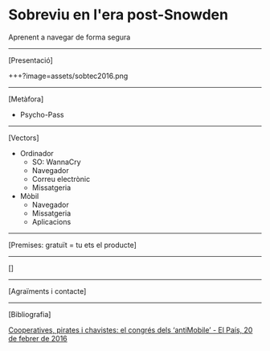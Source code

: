 # Sobreviu en l'era post-Snowden

Aprenent a navegar de forma segura

---

[Presentació]

+++?image=assets/sobtec2016.png

---

[Metàfora]

* Psycho-Pass

---

[Vectors]

* Ordinador
  * SO: WannaCry
  * Navegador
  * Correu electrònic
  * Missatgeria
* Mòbil
  * Navegador
  * Missatgeria
  * Aplicacions

---

[Premises: gratuït = tu ets el producte]

---

[]

---

[Agraïments i contacte]

---

[Bibliografia]

[Cooperatives, pirates i chavistes: el congrés dels ‘antiMobile’ - El País, 20 de febrer de 2016](http://cat.elpais.com/cat/2016/02/20/catalunya/1455987629_287544.html)
